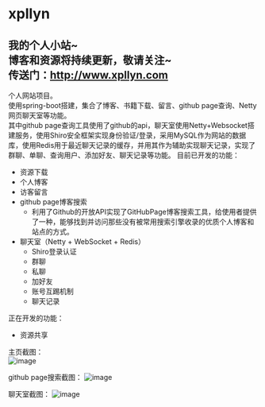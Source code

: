 # xpllyn
我的个人小站~  
博客和资源将持续更新，敬请关注~  
传送门：http://www.xpllyn.com
---  
个人网站项目。  
使用spring-boot搭建，集合了博客、书籍下载、留言、github page查询、Netty网页聊天室等功能。  
其中github page查询工具使用了github的api，聊天室使用Netty+Websocket搭建服务，使用Shiro安全框架实现身份验证/登录，采用MySQL作为网站的数据库，使用Redis用于最近聊天记录的缓存，并用其作为辅助实现聊天记录，实现了群聊、单聊、查询用户、添加好友、聊天记录等功能。
目前已开发的功能：
* 资源下载
* 个人博客
* 访客留言
* github page博客搜索
    * 利用了Github的开放API实现了GitHubPage博客搜索工具，给使用者提供了一种，能够找到并访问那些没有被常用搜索引擎收录的优质个人博客和站点的方式。
* 聊天室（Netty + WebSocket + Redis）
    * Shiro登录认证
    * 群聊
    * 私聊
    * 加好友
    * 账号互踢机制
    * 聊天记录

正在开发的功能：
* 资源共享

主页截图：  
![image](https://github.com/xiepl1997/xpllyn/blob/master/screenshot/xpllyn1.png)

github page搜索截图：
![image](https://github.com/xiepl1997/xpllyn/blob/master/screenshot/githubpage.jpg)

聊天室截图：
![image](https://github.com/xiepl1997/xpllyn/blob/master/screenshot/chatroom.jpg)